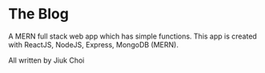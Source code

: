 # The Blog

A MERN full stack web app which has simple functions. This app is created with ReactJS, NodeJS, Express, MongoDB (MERN).

All written by Jiuk Choi
